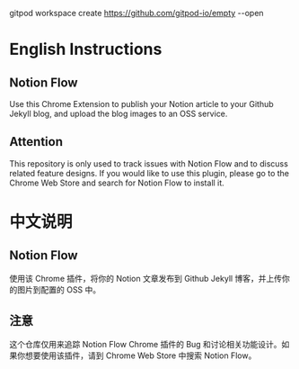 gitpod workspace create https://github.com/gitpod-io/empty --open
# English Instructions

## Notion Flow
Use this Chrome Extension to publish your Notion article to your Github Jekyll blog, and upload the blog images to an OSS service.

## Attention
This repository is only used to track issues with Notion Flow and to discuss related feature designs. If you would like to use this plugin, please go to the Chrome Web Store and search for Notion Flow to install it.


# 中文说明

## Notion Flow
使用该 Chrome 插件，将你的 Notion 文章发布到 Github Jekyll 博客，并上传你的图片到配置的 OSS 中。

## 注意
这个仓库仅用来追踪 Notion Flow Chrome 插件的 Bug 和讨论相关功能设计。如果你想要使用该插件，请到 Chrome Web Store 中搜索 Notion Flow。
